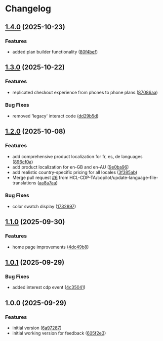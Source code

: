 # Changelog

## [1.4.0](https://github.com/HCL-CDP-TA/telco-industry/compare/v1.3.0...v1.4.0) (2025-10-23)


### Features

* added plan builder functionality ([80f4bef](https://github.com/HCL-CDP-TA/telco-industry/commit/80f4bef3ece58102e55d1ebd958c1371715f701a))

## [1.3.0](https://github.com/HCL-CDP-TA/telco-industry/compare/v1.2.0...v1.3.0) (2025-10-22)


### Features

* replicated checkout experience from phones to phone plans ([87086aa](https://github.com/HCL-CDP-TA/telco-industry/commit/87086aadfc517c8d2e09ef99221e7f0100041680))


### Bug Fixes

* removed 'legacy' interact code ([dd29b5d](https://github.com/HCL-CDP-TA/telco-industry/commit/dd29b5df0266be30d2c652bc5715b491a440f186))

## [1.2.0](https://github.com/HCL-CDP-TA/telco-industry/compare/v1.1.0...v1.2.0) (2025-10-08)


### Features

* add comprehensive product localization for fr, es, de languages ([896cf0a](https://github.com/HCL-CDP-TA/telco-industry/commit/896cf0a3e9e5ef1ade8b276fe7af3ae08a465ecb))
* add product localization for en-GB and en-AU ([9e0ba96](https://github.com/HCL-CDP-TA/telco-industry/commit/9e0ba96c747cc82a35aea7540796a13e21d4a05c))
* add realistic country-specific pricing for all locales ([3f385ab](https://github.com/HCL-CDP-TA/telco-industry/commit/3f385abf25d5a2a680b623d067d24e703224a5cc))
* Merge pull request [#6](https://github.com/HCL-CDP-TA/telco-industry/issues/6) from HCL-CDP-TA/copilot/update-language-file-translations ([aa8a7aa](https://github.com/HCL-CDP-TA/telco-industry/commit/aa8a7aa24173d21286719729b7434c6063d4e6d7))


### Bug Fixes

* color swatch display ([1732897](https://github.com/HCL-CDP-TA/telco-industry/commit/1732897fbed3a7ff43f1e4c5369694d5de8795e2))

## [1.1.0](https://github.com/HCL-CDP-TA/telco-industry/compare/v1.0.1...v1.1.0) (2025-09-30)


### Features

* home page improvements ([4dc49b8](https://github.com/HCL-CDP-TA/telco-industry/commit/4dc49b84e1a36e65653741ececb455987eedb421))

## [1.0.1](https://github.com/HCL-CDP-TA/telco-industry/compare/v1.0.0...v1.0.1) (2025-09-29)


### Bug Fixes

* added interest cdp event ([4c35041](https://github.com/HCL-CDP-TA/telco-industry/commit/4c35041296c991e0f24134c60250a97d5b1fa83f))

## 1.0.0 (2025-09-29)


### Features

* initial version ([6a97287](https://github.com/HCL-CDP-TA/telco-industry/commit/6a9728727b6d6ddfdcff0fbd983300c9edf45a23))
* initial working version for feedback ([605f2e3](https://github.com/HCL-CDP-TA/telco-industry/commit/605f2e364a53d42d3a2d29262af1e8669268001b))
